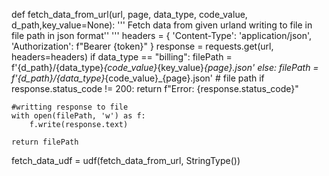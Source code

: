 

def fetch_data_from_url(url, page, data_type, code_value, d_path,key_value=None):
    '''
    Fetch data from given urland writing to file in file path in json format''
    '''
    headers = {
        'Content-Type': 'application/json',
        'Authorization': f"Bearer {token}"
    }
    response = requests.get(url, headers=headers)
    if data_type == "billing":
        filePath = f'{d_path}/{data_type}_{code_value}_{key_value}_{page}.json'
    else:
        filePath = f'{d_path}/{data_type}_{code_value}_{page}.json' # file path
    if response.status_code != 200:
        return f"Error: {response.status_code}"

    #writting response to file
    with open(filePath, 'w') as f:
        f.write(response.text)
    
    return filePath


fetch_data_udf = udf(fetch_data_from_url, StringType())
